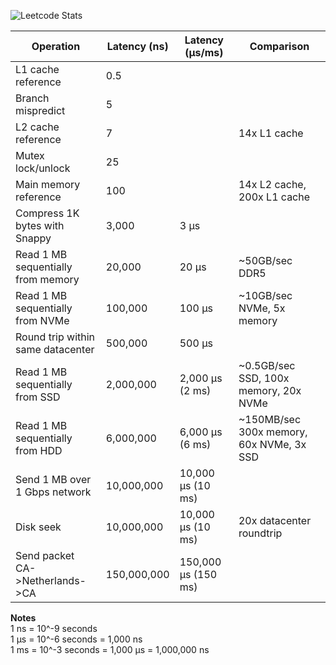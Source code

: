 ![Leetcode Stats](https://leetcard.jacoblin.cool/jiwojung)

| Operation                          | Latency (ns) | Latency (µs/ms)     | Comparison                               |
| ---------------------------------- | ------------ | ------------------- | ---------------------------------------- |
| L1 cache reference                 | 0.5          |                     |                                          |
| Branch mispredict                  | 5            |                     |                                          |
| L2 cache reference                 | 7            |                     | 14x L1 cache                             |
| Mutex lock/unlock                  | 25           |                     |                                          |
| Main memory reference              | 100          |                     | 14x L2 cache, 200x L1 cache              |
| Compress 1K bytes with Snappy      | 3,000        | 3 µs                |                                          |
| Read 1 MB sequentially from memory | 20,000       | 20 µs               | ~50GB/sec DDR5                           |
| Read 1 MB sequentially from NVMe   | 100,000      | 100 µs              | ~10GB/sec NVMe, 5x memory                |
| Round trip within same datacenter  | 500,000      | 500 µs              |                                          |
| Read 1 MB sequentially from SSD    | 2,000,000    | 2,000 µs (2 ms)     | ~0.5GB/sec SSD, 100x memory, 20x NVMe    |
| Read 1 MB sequentially from HDD    | 6,000,000    | 6,000 µs (6 ms)     | ~150MB/sec 300x memory, 60x NVMe, 3x SSD |
| Send 1 MB over 1 Gbps network      | 10,000,000   | 10,000 µs (10 ms)   |                                          |
| Disk seek                          | 10,000,000   | 10,000 µs (10 ms)   | 20x datacenter roundtrip                 |
| Send packet CA->Netherlands->CA    | 150,000,000  | 150,000 µs (150 ms) |                                          |

   
**Notes**   
1 ns = 10^-9 seconds   
1 µs = 10^-6 seconds = 1,000 ns   
1 ms = 10^-3 seconds = 1,000 µs = 1,000,000 ns   

<!--
**KenWR/KenWR** is a ✨ _special_ ✨ repository because its `README.md` (this file) appears on your GitHub profile.

Here are some ideas to get you started:

- 🔭 I’m currently working on ...
- 🌱 I’m currently learning ...
- 👯 I’m looking to collaborate on ...
- 🤔 I’m looking for help with ...
- 💬 Ask me about ...
- 📫 How to reach me: ...
- 😄 Pronouns: ...
- ⚡ Fun fact: ...
-->
